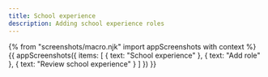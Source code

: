 ```yaml
---
title: School experience
description: Adding school experience roles
---
```

{% from "screenshots/macro.njk" import appScreenshots with context %}
{{ appScreenshots({
  items: [
    { text: "School experience" },
    { text: "Add role" },
    { text: "Review school experience" }
  ]
}) }}
